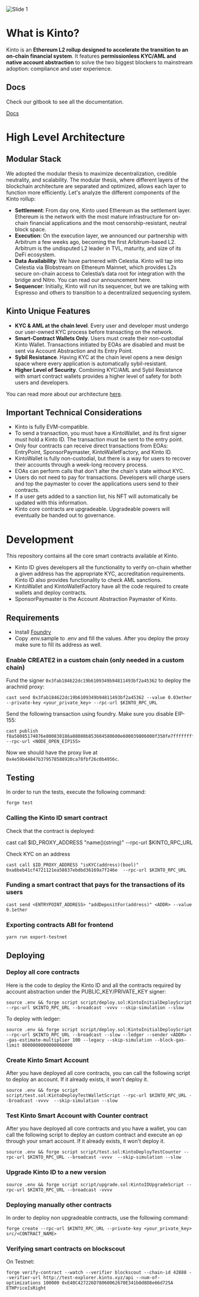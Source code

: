 ![Slide 1](https://github.com/KintoXYZ/kinto-id/assets/541599/c9345010-21c6-411c-bbf8-31a6727d8c48)

# What is Kinto?
Kinto is an **Ethereum L2 rollup designed to accelerate the transition to an on-chain financial system**. It features **permissionless KYC/AML and native account abstraction** to solve the two biggest blockers to mainstream adoption: compliance and user experience.

## Docs

Check our gitbook to see all the documentation.

[Docs](https://docs.kinto.xyz/developers)

# High Level Architecture

## Modular Stack
We adopted the modular thesis to maximize decentralization, credible neutrality, and scalability. The modular thesis, where different layers of the blockchain architecture are separated and optimized, allows each layer to function more efficiently. Let's analyze the different components of the Kinto rollup:

- **Settlement**: From day one, Kinto used Ethereum as the settlement layer. Ethereum is the network with the most mature infrastructure for on-chain financial applications and the most censorship-resistant, neutral block space.
- **Execution**: On the execution layer, we announced our partnership with Arbitrum a few weeks ago, becoming the first Arbitrum-based L2. Arbitrum is the undisputed L2 leader in TVL, maturity, and size of its DeFi ecosystem.
- **Data Availability**:  We have partnered with Celestia.  Kinto will tap into Celestia via Blobstream on Ethereum Mainnet, which provides L2s secure on-chain access to Celestia’s data root for integration with the bridge and Nitro. You can read our announcement here.
- **Sequencer**: Initially, Kinto will run its sequencer, but we are talking with Espresso and others to transition to a decentralized sequencing system.

## Kinto Unique Features

* **KYC & AML at the chain level**. Every user and developer must undergo our user-owned KYC process before transacting on the network.
* **Smart-Contract Wallets Only**. Users must create their non-custodial Kinto Wallet. Transactions initiated by EOAs are disabled and must be sent via Account Abstraction and its Entry Point.
* **Sybil Resistance**. Having KYC at the chain level opens a new design space where every application is automatically sybil-resistant.
* **Higher Level of Security**. Combining KYC/AML and Sybil Resistance with smart contract wallets provides a higher level of safety for both users and developers.

You can read more about our architecture [here](https://docs.kinto.xyz/kinto-the-safe-l2/building-on-kinto/kinto-rollup-architecture).

## Important Technical Considerations

* Kinto is fully EVM-compatible.
* To send a transaction, you must have a KintoWallet, and its first signer must hold a Kinto ID. The transaction must be sent to the entry point.
* Only four contracts can receive direct transactions from EOAs: EntryPoint, SponsorPaymaster, KintoWalletFactory, and Kinto ID.
* KintoWallet is fully non-custodial, but there is a way for users to recover their accounts through a week-long recovery process.
* EOAs can perform calls that don't alter the chain's state without KYC.
* Users do not need to pay for transactions. Developers will charge users and top the paymaster to cover the applications users send to their contracts.
* If a user gets added to a sanction list, his NFT will automatically be updated with this information.
* Kinto core contracts are upgradeable. Upgradeable powers will eventually be handed out to governance.

# Development

This repository contains all the core smart contracts available at Kinto.

* Kinto ID gives developers all the functionality to verify on-chain whether a given address has the appropriate KYC, accreditation requirements. Kinto ID also provides functionality to check AML sanctions.
* KintoWallet and KintoWalletFactory have all the code required to create wallets and deploy contracts.
* SponsorPaymaster is the Account Abstraction Paymaster of Kinto.

## Requirements

- Install [Foundry](https://book.getfoundry.sh/getting-started/installation)
- Copy .env.sample to .env and fill the values. After you deploy the proxy make sure to fill its address as well.

### Enable CREATE2 in a custom chain (only needed in a custom chain)

Fund the signer `0x3fab184622dc19b6109349b94811493bf2a45362` to deploy the arachnid proxy:

```
cast send 0x3fab184622dc19b6109349b94811493bf2a45362 --value 0.03ether --private-key <your_private_key> --rpc-url $KINTO_RPC_URL
```

Send the following transaction using foundry. Make sure you disable EIP-155:

```
cast publish f8a58085174876e800830186a08080b853604580600e600039806000f350fe7fffffffffffffffffffffffffffffffffffffffffffffffffffffffffffffffe03601600081602082378035828234f58015156039578182fd5b8082525050506014600cf31ba02222222222222222222222222222222222222222222222222222222222222222a02222222222222222222222222222222222222222222222222222222222222222  --rpc-url <NODE_OPEN_EIP155>
```
Now we should have the proxy live at `0x4e59b44847b379578588920ca78fbf26c0b4956c`.

## Testing

In order to run the tests, execute the following command:

```
forge test
```

### Calling the Kinto ID smart contract

Check that the contract is deployed:

cast call $ID_PROXY_ADDRESS "name()(string)" --rpc-url $KINTO_RPC_URL

Check KYC on an address

```
cast call $ID_PROXY_ADDRESS "isKYC(address)(bool)" 0xa8beb41cf4721121ea58837ebdbd36169a7f246e  --rpc-url $KINTO_RPC_URL
```

### Funding a smart contract that pays for the transactions of its users

```
cast send <ENTRYPOINT_ADDRESS> "addDepositFor(address)" <ADDR> --value 0.1ether
```

### Exporting contracts ABI for frontend

```
yarn run export-testnet
```

## Deploying

### Deploy all core contracts

Here is the code to deploy the Kinto ID and all the contracts required by account abstraction under the PUBLIC_KEY/PRIVATE_KEY signer:

```
source .env && forge script script/deploy.sol:KintoInitialDeployScript --rpc-url $KINTO_RPC_URL --broadcast -vvvv --skip-simulation --slow
```

To deploy with ledger:

```
source .env && forge script script/deploy.sol:KintoInitialDeployScript --rpc-url $KINTO_RPC_URL --broadcast --slow --ledger --sender <ADDR> --gas-estimate-multiplier 100 --legacy --skip-simulation --block-gas-limit 8000000000000000000
```

### Create Kinto Smart Account

After you have deployed all core contracts, you can call the following script to deploy an account.
If it already exists, it won't deploy it.

```
source .env && forge script script/test.sol:KintoDeployTestWalletScript --rpc-url $KINTO_RPC_URL --broadcast -vvvv  --skip-simulation --slow
```

### Test Kinto Smart Account with Counter contract

After you have deployed all core contracts and you have a wallet, you can call the following script to deploy an custom contract and execute an op through your smart account.
If it already exists, it won't deploy it.

```
source .env && forge script script/test.sol:KintoDeployTestCounter --rpc-url $KINTO_RPC_URL --broadcast -vvvv  --skip-simulation --slow
```

### Upgrade Kinto ID to a new version

```
source .env && forge script script/upgrade.sol:KintoIDUpgradeScript --rpc-url $KINTO_RPC_URL --broadcast -vvvv
```

### Deploying manually other contracts

In order to deploy non upgradeable contracts, use the following command:

```
forge create --rpc-url $KINTO_RPC_URL --private-key <your_private_key> src/<CONTRACT_NAME>
```

### Verifying smart contracts on blockscout

On Testnet:

```
forge verify-contract --watch --verifier blockscout --chain-id 42888 --verifier-url http://test-explorer.kinto.xyz/api --num-of-optimizations 100000 0xE40C427226D78060062670E341b0d8D8e66d725A ETHPriceIsRight
```

